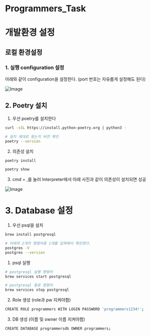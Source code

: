 # Programmers_Task

# 개발환경 설정

## 로컬 환경설정

### 1. 실행 configuration 설정

아래와 같이 configuration을 설정한다. (port 번호는 자유롭게 설정해도 된다)

![Image](https://github.com/user-attachments/assets/40c01d53-0b67-4691-9724-7d43ef1fade4)

## 2. Poetry 설치

1. 우선 poetry를 설치한다

```bash
curl -sSL https://install.python-poetry.org | python3 -

# 설치 제대로 됬는지 버전 확인
poetry --version
```

2. 의존성 설치

```bash
poetry install

poetry show
```

3. cmd + ,를 눌러 Interpreter에서 아래 사진과 같이 의존성이 설치되면 성공

![Image](https://github.com/user-attachments/assets/0c74ad50-4d6b-415a-b070-39b2a41ed756)


# 3. Database 설정
1. 우선 psql을 설치

```bash
brew install postgresql

# 아래의 2개의 명령어중 1개를 입력해서 확인한다.
postgres -V 
postgres --version
```

1. psql 실행

```bash
# postgresql 실행 명령어
brew services start postgresql 

# postgresql 종료 명령어
brew services stop postgresql
```

2. Role 생성 (role과 pw 지켜야함)

```bash
CREATE ROLE programmers WITH LOGIN PASSWORD 'programmers1234!';
```

3. DB 생성 (이름 및 owner 이름 지켜야함)

```bash
CREATE DATABASE programmersdb OWNER programmers;
```
